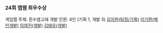 ### 24회 앱잼 최우수상

게임잼 주제: 흰수염고래
개발 인원: 4인 (기획 1, 개발 3)
[김지원(팀장/기획)](https://github.com/jscom-common) [이기환(메인개발)](https://github.com/LeeKiHwan) [임여진(개발)](https://github.com/ye0jin) [김태우(개발)](https://github.com/taeng0720)
